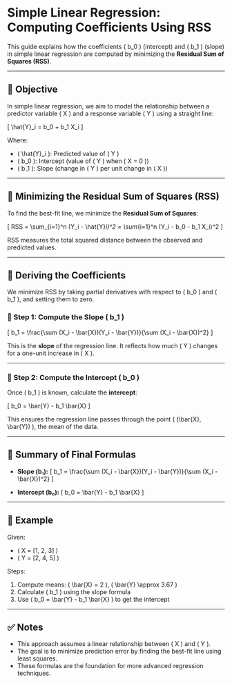 # Simple Linear Regression: Computing Coefficients Using RSS

This guide explains how the coefficients \( b_0 \) (intercept) and \( b_1 \) (slope) in simple linear regression are computed by minimizing the **Residual Sum of Squares (RSS)**.

---

## 📘 Objective

In simple linear regression, we aim to model the relationship between a predictor variable \( X \) and a response variable \( Y \) using a straight line:

\[
\hat{Y}_i = b_0 + b_1 X_i
\]

Where:
- \( \hat{Y}_i \): Predicted value of \( Y \)
- \( b_0 \): Intercept (value of \( Y \) when \( X = 0 \))
- \( b_1 \): Slope (change in \( Y \) per unit change in \( X \))

---

## 🎯 Minimizing the Residual Sum of Squares (RSS)

To find the best-fit line, we minimize the **Residual Sum of Squares**:

\[
RSS = \sum_{i=1}^n (Y_i - \hat{Y}_i)^2 = \sum_{i=1}^n (Y_i - b_0 - b_1 X_i)^2
\]

RSS measures the total squared distance between the observed and predicted values.

---

## 🧠 Deriving the Coefficients

We minimize RSS by taking partial derivatives with respect to \( b_0 \) and \( b_1 \), and setting them to zero.

### 🔹 Step 1: Compute the Slope \( b_1 \)

\[
b_1 = \frac{\sum (X_i - \bar{X})(Y_i - \bar{Y})}{\sum (X_i - \bar{X})^2}
\]

This is the **slope** of the regression line. It reflects how much \( Y \) changes for a one-unit increase in \( X \).

---

### 🔹 Step 2: Compute the Intercept \( b_0 \)

Once \( b_1 \) is known, calculate the **intercept**:

\[
b_0 = \bar{Y} - b_1 \bar{X}
\]

This ensures the regression line passes through the point \( (\bar{X}, \bar{Y}) \), the mean of the data.

---

## 🔁 Summary of Final Formulas

- **Slope (b₁):**
  \[
  b_1 = \frac{\sum (X_i - \bar{X})(Y_i - \bar{Y})}{\sum (X_i - \bar{X})^2}
  \]

- **Intercept (b₀):**
  \[
  b_0 = \bar{Y} - b_1 \bar{X}
  \]

---

## 🔢 Example

Given:
- \( X = [1, 2, 3] \)
- \( Y = [2, 4, 5] \)

Steps:
1. Compute means: \( \bar{X} = 2 \), \( \bar{Y} \approx 3.67 \)
2. Calculate \( b_1 \) using the slope formula
3. Use \( b_0 = \bar{Y} - b_1 \bar{X} \) to get the intercept

---

## ✅ Notes

- This approach assumes a linear relationship between \( X \) and \( Y \).
- The goal is to minimize prediction error by finding the best-fit line using least squares.
- These formulas are the foundation for more advanced regression techniques.

